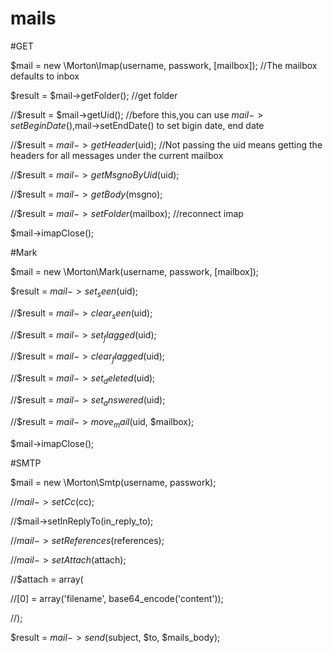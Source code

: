 # mails


#GET

$mail = new \Morton\Imap(username, passwork, [mailbox]);  //The mailbox defaults to inbox

$result = $mail->getFolder(); //get folder

//$result = $mail->getUid();  //before this,you can use $mail->setBeginDate(),$mail->setEndDate() to set bigin date, end date

//$result = $mail->getHeader($uid); //Not passing the uid means getting the headers for all messages under the current mailbox

//$result = $mail->getMsgnoByUid($uid);

//$result = $mail->getBody($msgno);

//$result = $mail->setFolder($mailbox);  //reconnect imap

$mail->imapClose();


#Mark

$mail = new \Morton\Mark(username, passwork, [mailbox]);

$result = $mail->set_seen($uid);

//$result = $mail->clear_seen($uid);

//$result = $mail->set_flagged($uid);

//$result = $mail->clear_flagged($uid);

//$result = $mail->set_deleted($uid);

//$result = $mail->set_answered($uid);

//$result = $mail->move_mail($uid, $mailbox);

$mail->imapClose();


#SMTP

$mail = new \Morton\Smtp(username, passwork);

//$mail->setCc($cc);

//$mail->setInReplyTo(in_reply_to);

//$mail->setReferences($references);

//$mail->setAttach($attach);

//$attach = array(

//[0] = array('filename', base64_encode('content'));

//);

$result = $mail->send($subject, $to, $mails_body);
